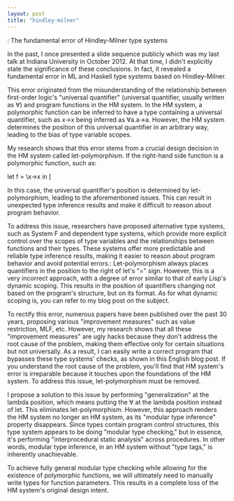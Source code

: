 ```yaml
---
layout: post
title: "hindley-milner"
---
```


: The fundamental error of Hindley-Milner type systems

In the past, I once presented a slide sequence publicly which was my last talk at Indiana University in October 2012. At that time, I didn't explicitly state the significance of these conclusions. In fact, it revealed a fundamental error in ML and Haskell type systems based on Hindley-Milner.

This error originated from the misunderstanding of the relationship between first-order logic's "universal quantifier" (universal quantifier, usually written as ∀) and program functions in the HM system. In the HM system, a polymorphic function can be inferred to have a type containing a universal quantifier, such as x->x being inferred as ∀a.a->a. However, the HM system determines the position of this universal quantifier in an arbitrary way, leading to the bias of type variable scopes.

My research shows that this error stems from a crucial design decision in the HM system called let-polymorphism. If the right-hand side function is a polymorphic function, such as:

let f = \x->x in
[

In this case, the universal quantifier's position is determined by let-polymorphism, leading to the aforementioned issues. This can result in unexpected type inference results and make it difficult to reason about program behavior.

To address this issue, researchers have proposed alternative type systems, such as System F and dependent type systems, which provide more explicit control over the scopes of type variables and the relationships between functions and their types. These systems offer more predictable and reliable type inference results, making it easier to reason about program behavior and avoid potential errors.: Let-polymorphism always places quantifiers in the position to the right of let's "=" sign. However, this is a very incorrect approach, with a degree of error similar to that of early Lisp's dynamic scoping. This results in the position of quantifiers changing not based on the program's structure, but on its format. As for what dynamic scoping is, you can refer to my blog post on the subject.

To rectify this error, numerous papers have been published over the past 30 years, proposing various "improvement measures" such as value restriction, MLF, etc. However, my research shows that all these "improvement measures" are ugly hacks because they don't address the root cause of the problem, making them effective only for certain situations but not universally. As a result, I can easily write a correct program that bypasses these type systems' checks, as shown in this English blog post. If you understand the root cause of the problem, you'll find that HM system's error is irreparable because it touches upon the foundations of the HM system. To address this issue, let-polymorphism must be removed.

I propose a solution to this issue by performing "generalization" at the lambda position, which means putting the ∀ at the lambda position instead of let. This eliminates let-polymorphism. However, this approach renders the HM system no longer an HM system, as its "modular type inference" property disappears. Since types contain program control structures, this type system appears to be doing "modular type checking," but in essence, it's performing "interprocedural static analysis" across procedures. In other words, modular type inference, in an HM system without "type tags," is inherently unachievable.

To achieve fully general modular type checking while allowing for the existence of polymorphic functions, we will ultimately need to manually write types for function parameters. This results in a complete loss of the HM system's original design intent.